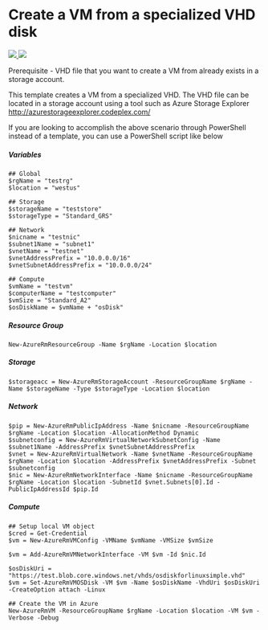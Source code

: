 # Create a VM from a specialized VHD disk

<a href="https://portal.azure.com/#create/Microsoft.Template/uri/https%3A%2F%2Fraw.githubusercontent.com%2FAzure%2Fazure-quickstart-templates%2Fmaster%2F201-vm-from-specialized-vhd%2Fazuredeploy.json" target="_blank">
    <img src="http://azuredeploy.net/deploybutton.png"/>
</a>
<a href="http://armviz.io/#/?load=https%3A%2F%2Fraw.githubusercontent.com%2FAzure%2Fazure-quickstart-templates%2Fmaster%2F201-vm-from-specialized-vhd%2Fazuredeploy.json" target="_blank">
    <img src="http://armviz.io/visualizebutton.png"/>
</a>

Prerequisite - VHD file that you want to create a VM from already exists in a storage account.

This template creates a VM from a specialized VHD. The VHD file can be located in a storage account using a tool such as Azure Storage Explorer http://azurestorageexplorer.codeplex.com/

If you are looking to accomplish the above scenario through PowerShell instead of a template, you can use a PowerShell script like below

##### Variables
    ## Global
    $rgName = "testrg"
    $location = "westus"

    ## Storage
    $storageName = "teststore"
    $storageType = "Standard_GRS"

    ## Network
    $nicname = "testnic"
    $subnet1Name = "subnet1"
    $vnetName = "testnet"
    $vnetAddressPrefix = "10.0.0.0/16"
    $vnetSubnetAddressPrefix = "10.0.0.0/24"

    ## Compute
    $vmName = "testvm"
    $computerName = "testcomputer"
    $vmSize = "Standard_A2"
    $osDiskName = $vmName + "osDisk"

##### Resource Group
    New-AzureRmResourceGroup -Name $rgName -Location $location

##### Storage
    $storageacc = New-AzureRmStorageAccount -ResourceGroupName $rgName -Name $storageName -Type $storageType -Location $location

##### Network
    $pip = New-AzureRmPublicIpAddress -Name $nicname -ResourceGroupName $rgName -Location $location -AllocationMethod Dynamic
    $subnetconfig = New-AzureRmVirtualNetworkSubnetConfig -Name $subnet1Name -AddressPrefix $vnetSubnetAddressPrefix
    $vnet = New-AzureRmVirtualNetwork -Name $vnetName -ResourceGroupName $rgName -Location $location -AddressPrefix $vnetAddressPrefix -Subnet $subnetconfig
    $nic = New-AzureRmNetworkInterface -Name $nicname -ResourceGroupName $rgName -Location $location -SubnetId $vnet.Subnets[0].Id -PublicIpAddressId $pip.Id

##### Compute

    ## Setup local VM object
    $cred = Get-Credential
    $vm = New-AzureRmVMConfig -VMName $vmName -VMSize $vmSize

    $vm = Add-AzureRmVMNetworkInterface -VM $vm -Id $nic.Id

    $osDiskUri = "https://test.blob.core.windows.net/vhds/osdiskforlinuxsimple.vhd"
    $vm = Set-AzureRmVMOSDisk -VM $vm -Name $osDiskName -VhdUri $osDiskUri -CreateOption attach -Linux

    ## Create the VM in Azure
    New-AzureRmVM -ResourceGroupName $rgName -Location $location -VM $vm -Verbose -Debug
